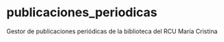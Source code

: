 # publicaciones_periodicas
Gestor de publicaciones periódicas de la biblioteca del RCU María Cristina
